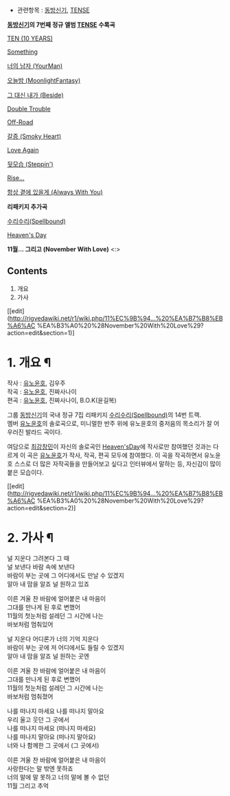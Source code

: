   * 관련항목 : [동방신기](%EB%8F%99%EB%B0%A9%EC%8B%A0%EA%B8%B0.md), [TENSE](TENSE.md)  

**[동방신기](%EB%8F%99%EB%B0%A9%EC%8B%A0%EA%B8%B0.md)의 7번째 정규 앨범 [TENSE](TENSE.md) 수록곡**

[TEN (10 YEARS)](TEN%20%2810%20YEARS%29.md)

[Something](Something.md)

[너의 남자 (YourMan)](%EB%84%88%EC%9D%98%20%EB%82%A8%EC%9E%90%20%28Your%20Man%29.md)

[오늘밤 (MoonlightFantasy)](%EC%98%A4%EB%8A%98%EB%B0%A4%20%28Moonlight%20Fantasy%29.md)

[그 대신 내가 (Beside)](%EA%B7%B8%20%EB%8C%80%EC%8B%A0%20%EB%82%B4%EA%B0%80%20%28Beside%29.md)

[Double Trouble](Double%20Trouble.md)

[Off-Road](Off-Road.md)

[갈증 (Smoky Heart)](%EA%B0%88%EC%A6%9D%20%28Smoky%20Heart%29.md)

[Love Again](Love%20Again%28%EB%8F%99%EB%B0%A9%EC%8B%A0%EA%B8%B0%29.md)

[뒷모습 (Steppin')](%EB%92%B7%EB%AA%A8%EC%8A%B5%20%28Steppin%27%29.md)

[Rise...](Rise....md)

[항상 곁에 있을게 (Always With You)](%ED%95%AD%EC%83%81%20%EA%B3%81%EC%97%90%20%EC%9E%88%EC%9D%84%EA%B2%8C%20%28Always%20With%20You%29.md)

**리패키지 추가곡**

[수리수리(Spellbound)](%EC%88%98%EB%A6%AC%EC%88%98%EB%A6%AC%20%28Spellbound%29.md)

[Heaven's Day](Heaven%27s%20Day.md)

**11월... 그리고 (November With Love)**
<:>

  

## Contents

    

1. 개요 
2. 가사 

[[edit](http://rigvedawiki.net/r1/wiki.php/11%EC%9B%94...%20%EA%B7%B8%EB%A6%AC
%EA%B3%A0%20%28November%20With%20Love%29?action=edit&section=1)]

# 1. 개요 ¶

작사 : [유노윤호](%EC%9C%A0%EB%85%B8%EC%9C%A4%ED%98%B8.md), 김우주  
작곡 : [유노윤호](%EC%9C%A0%EB%85%B8%EC%9C%A4%ED%98%B8.md), 진짜사나이  
편곡 : [유노윤호](%EC%9C%A0%EB%85%B8%EC%9C%A4%ED%98%B8.md), 진짜사나이, B.O.K(윤길복)

  

그룹 [동방신기](%EB%8F%99%EB%B0%A9%EC%8B%A0%EA%B8%B0.md)의 국내 정규 7집 리패키지 [수리수리(Spellbound)](%EC%88%98%EB%A6%AC%EC%88%98%EB%A6%AC%20%28Spellbound%29.md)의
14번 트랙.  
멤버 [유노윤호](%EC%9C%A0%EB%85%B8%EC%9C%A4%ED%98%B8.md)의 솔로곡으로, 미니멀한 반주 위에 유노윤호의
중저음의 목소리가 잘 어우러진 발라드 곡이다.

  

여담으로 [최강창민](%EC%B5%9C%EA%B0%95%EC%B0%BD%EB%AF%BC.md)이 자신의 솔로곡인 [Heaven'sDay](Heaven%27s%20Day.md)에 작사로만 참여했던 것과는 다르게 이 곡은
[유노윤호](%EC%9C%A0%EB%85%B8%EC%9C%A4%ED%98%B8.md)가 작사, 작곡, 편곡 모두에 참여했다. 이 곡을
작곡하면서 유노윤호 스스로 더 많은 자작곡들을 만들어보고 싶다고 인터뷰에서 말하는 등, 자신감이 많이 붙은 모습이다.

  
  

  

[[edit](http://rigvedawiki.net/r1/wiki.php/11%EC%9B%94...%20%EA%B7%B8%EB%A6%AC
%EA%B3%A0%20%28November%20With%20Love%29?action=edit&section=2)]

# 2. 가사 ¶

널 지운다 그려본다 그 때  
널 보낸다 바람 속에 보낸다  
바람이 부는 곳에 그 어디에서도 만날 수 있겠지  
알아 내 맘을 알죠 널 원하고 있죠  

이른 겨울 찬 바람에 얼어붙은 내 마음이  
그대를 만나게 된 후로 변했어  
11월의 첫눈처럼 설레던 그 시간에 나는  
바보처럼 멈춰있어  

널 지운다 어디론가 너의 기억 지운다  
바람이 부는 곳에 저 어디에서도 들릴 수 있겠지  
알아 내 맘을 알죠 널 원하는 곳엔  

이른 겨울 찬 바람에 얼어붙은 내 마음이  
그대를 만나게 된 후로 변했어  
11월의 첫눈처럼 설레던 그 시간에 나는  
바보처럼 멈춰졌어  

나를 떠나지 마세요 나를 떠나지 말아요  
우리 울고 웃던 그 곳에서  
나를 떠나지 마세요 (떠나지 마세요)  
나를 떠나지 말아요 (떠나지 말아요)  
너와 나 함께한 그 곳에서 (그 곳에서)  
  
  

이른 겨울 찬 바람에 얼어붙은 내 마음이  
사랑한다는 말 밖엔 못하죠  
너의 말에 말 못하고 너의 말에 볼 수 없던  
11월 그리고 추억

